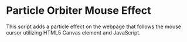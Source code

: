 # Particle Orbiter Mouse Effect
This script adds a particle effect on the webpage that follows the mouse cursor utilizing HTML5 Canvas element and JavaScript.

